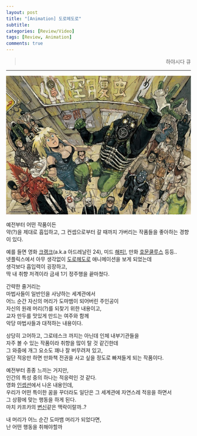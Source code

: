 ```yaml
---
layout: post
title: "[Animation] 도로헤도로"
subtitle:
categories: [Review/Video]
tags: [Review, Animation]
comments: true
---
```


><p style="text-align:right;"><point>하야시다 큐</point></p>  

---

![](/assets/img/dorohe.jpeg)

예전부터 어떤 작품이든  
약(?)을 제대로 흡입하고, 그 컨셉으로부터 갈 때까지 가버리는 작품들을 좋아하는 경향이 있다.  

예를 들면 영화 [크랭크](https://namu.wiki/w/%EC%95%84%EB%93%9C%EB%A0%88%EB%82%A0%EB%A6%B0%2024)(a.k.a 아드레날린 24), 미드 [해피!](https://namu.wiki/w/%ED%95%B4%ED%94%BC!(%EB%93%9C%EB%9D%BC%EB%A7%88)), 만화 [호문쿨루스](https://namu.wiki/w/%ED%98%B8%EB%AC%B8%EC%BF%A8%EB%A3%A8%EC%8A%A4(%EB%A7%8C%ED%99%94)) 등등..  
넷플릭스에서 아무 생각없이 [도로헤도로](https://namu.wiki/w/%EB%8F%84%EB%A1%9C%ED%97%A4%EB%8F%84%EB%A1%9C/%EC%95%A0%EB%8B%88%EB%A9%94%EC%9D%B4%EC%85%98) 애니메이션을 보게 되었는데  
생각보다 흡입력이 굉장하고,  
딱 내 취향 저격이라 금새 1기 정주행을 끝마쳤다.  

간략한 줄거리는  
마법사들이 일반인을 사냥하는 세계관에서  
어느 순간 자신의 머리가 도마뱀이 되어버린 주인공이  
자신의 원래 머리(?)를 되찾기 위한 내용이고,  
교자 만두를 맛있게 만드는 여주와 함께  
악당 마법사들과 대적하는 내용이다.  

상당히 고어하고, 그로테스크 까지는 아닌데 인체 내부기관들을  
자주 볼 수 있는 작품이라 취향을 많이 탈 것 같긴한데  
그 와중에 개그 요소도 꽤나 잘 버무려져 있고,  
일단 적응만 하면 만화책 전권을 사고 싶을 정도로 빠져들게 되는 작품이다.  

예전부터 종종 느끼는 거지만,  
인간의 특성 중의 하나는 적응력인 것 같다.  
영화 [인셉션](https://namu.wiki/w/%EC%9D%B8%EC%85%89%EC%85%98)에서 나온 내용인데,  
우리가 어떤 특이한 꿈을 꾸더라도
일단은 그 세계관에 자연스레 적응을 하면서  
그 상황에 맞는 행동을 하게 된다.  
마치 카프카의 [변신](https://namu.wiki/w/%EB%B3%80%EC%8B%A0(%EC%86%8C%EC%84%A4))같은 맥락이랄까..?

내 머리가 어느 순간 도마뱀 머리가 되었다면,  
난 어떤 행동을 취해야할까  